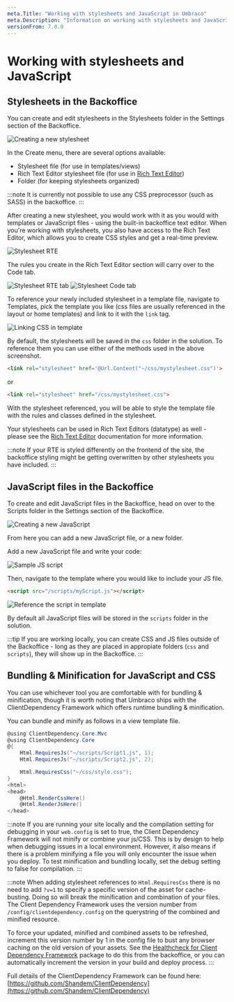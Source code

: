 ```yaml
---
meta.Title: "Working with stylesheets and JavaScript in Umbraco"
meta.Description: "Information on working with stylesheets and JavaScript in Umbraco, including bundling & minification"
versionFrom: 7.0.0
---
```


# Working with stylesheets and JavaScript

## Stylesheets in the Backoffice

You can create and edit stylesheets in the Stylesheets folder in the Settings section of the Backoffice.

![Creating a new stylesheet](images/1-creating-stylesheet.png)

In the Create menu, there are several options available:

* Stylesheet file (for use in templates/views)
* Rich Text Editor stylesheet file (for use in [Rich Text Editor](../../Backoffice/Property-Editors/Built-in-Property-Editors/Rich-Text-Editor/))
* Folder (for keeping stylesheets organized)

:::note
It is currently not possible to use any CSS preprocessor (such as SASS) in the backoffice.
:::

After creating a new stylesheet, you would work with it as you would with templates or JavaScript files - using the built-in backoffice text editor.
When you're working with stylesheets, you also have access to the Rich Text Editor, which allows you to create CSS styles and get a real-time preview.

![Stylesheet RTE](images/2-rte-editor.png)

The rules you create in the Rich Text Editor section will carry over to the Code tab.

![Stylesheet RTE tab](images/3-rte-editor-p2.png)
![Stylesheet Code tab](images/3-rte-editor-p3.png)

To reference your newly included stylesheet in a template file, navigate to Templates, pick the template you like (css files are usually referenced in the layout or home templates) and link to it with the `link` tag.

![Linking CSS in template](images/4-link-css.png)

By default, the stylesheets will be saved in the `css` folder in the solution.
To reference them you can use either of the methods used in the above screenshot.

```html
<link rel="stylesheet" href='@Url.Content("~/css/mystylesheet.css")'>
```
or
```html
<link rel="stylesheet" href="/css/mystylesheet.css">
```

With the stylesheet referenced, you will be able to style the template file with the rules and classes defined in the stylesheet.

Your stylesheets can be used in Rich Text Editors (datatype) as well - please see the [Rich Text Editor](../../Backoffice/Property-Editors/Built-in-Property-Editors/Rich-Text-Editor/RTE-Styles/) documentation for more information.

:::note
If your RTE is styled differently on the frontend of the site, the backoffice styling might be getting overwritten by other stylesheets you have included.
:::

## JavaScript files in the Backoffice

To create and edit JavaScript files in the Backoffice, head on over to the Scripts folder in the Settings section of the Backoffice.

![Creating a new JavaScript](images/8-create-js.png)

From here you can add a new JavaScript file, or a new folder.

Add a new JavaScript file and write your code:

![Sample JS script](images/9-myscript.png)

Then, navigate to the template where you would like to include your JS file.
```html
<script src="/scripts/myScript.js"></script>
```

![Reference the script in template](images/10-reference-script.png)

By default all JavaScript files will be stored in the `scripts` folder in the solution.

:::tip
If you are working locally, you can create CSS and JS files outside of the Backoffice - long as they are placed in appropiate folders (`css` and `scripts`), they will show up in the Backoffice.
:::

## Bundling & Minification for JavaScript and CSS

You can use whichever tool you are comfortable with for bundling & minification, though it is worth noting that Umbraco ships with the ClientDependency Framework which offers runtime bundling & minification.

You can bundle and minify as follows in a view template file.

```csharp
@using ClientDependency.Core.Mvc
@using ClientDependency.Core
@{
    Html.RequiresJs("~/scripts/Script1.js", 1);
    Html.RequiresJs("~/scripts/Script2.js", 2);

    Html.RequiresCss("~/css/style.css");
}
<html>
<head>
    @Html.RenderCssHere()
    @Html.RenderJsHere()
</head>
```

:::note
If you are running your site locally and the compilation setting for debugging in your `web.config` is set to true, the Client Dependency Framework will not minify or combine your js/CSS. This is by design to help when debugging issues in a local environment. However, it also means if there is a problem minifying a file you will only encounter the issue when you deploy. To test minification and bundling locally, set the debug setting to false for compilation.
:::

:::note
When adding stylesheet references to `Html.RequiresCss` there is no need to add `?v=1` to specify a specific version of the asset for cache-busting. Doing so will break the minification and combination of your files. The Client Dependency Framework uses the version number from `/config/clientdependency.config` on the querystring of the combined and minified resource. 

To force your updated, minified and combined assets to be refreshed, increment this version number by 1 in the config file to bust any browser caching on the old version of your assets. See the [Healthcheck for Client Dependency Framework](https://our.umbraco.com/packages/developer-tools/health-check-for-client-dependency-framework/) package to do this from the backoffice, or you can automatically increment the version in your build and deploy process. 
:::


Full details of the ClientDependency Framework can be found here: [https://github.com/Shandem/ClientDependency](https://github.com/Shandem/ClientDependency)

